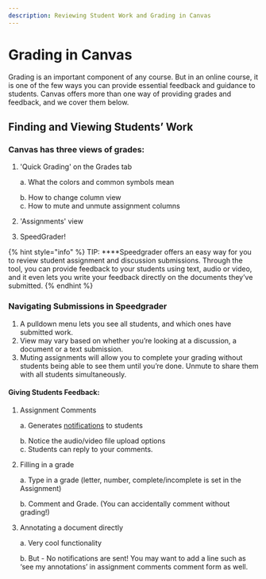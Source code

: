 ```yaml
---
description: Reviewing Student Work and Grading in Canvas
---
```


# Grading in Canvas

Grading is an important component of any course. But in an online course, it is one of the few ways you can provide essential feedback and guidance to students. Canvas offers more than one way of providing grades and feedback, and we cover them below.

## **Finding and Viewing Students’ Work**

### Canvas has three views of grades:

1. 'Quick Grading' on the Grades tab

   a. What the colors and common symbols mean

   b. How to change column view  
   c. How to mute and unmute assignment columns

2. 'Assignments' view
3. SpeedGrader!

{% hint style="info" %}
TIP: ****Speedgrader offers an easy way for you to review student assignment and discussion submissions. Through the tool, you can provide feedback to your students using text, audio or video, and it even lets you write your feedback directly on the documents they’ve submitted.
{% endhint %}

### **Navigating Submissions in Speedgrader**

1. A pulldown menu lets you see all students, and which ones have submitted work.
2. View may vary based on whether you’re looking at a discussion, a document or a text submission.
3. Muting assignments will allow you to complete your grading without students being able to see them until you’re done. Unmute to share them with all students simultaneously.

#### Giving Students Feedback:

1. Assignment Comments

   a. Generates [notifications](https://brown-sps-online.gitbook.io/facultyguide/~/edit/drafts/-LZ_NGBGK7OWeMjd8Aao/working-in-canvas/setting-up-your-profiles-and-notifications) to students

   b. Notice the audio/video file upload options  
   c. Students can reply to your comments.

2. Filling in a grade

   a. Type in a grade \(letter, number, complete/incomplete is set in the Assignment\)

   b. Comment and Grade. \(You can accidentally comment without grading!\)

3. Annotating a document directly

   a. Very cool functionality

   b. But - No notifications are sent! You may want to add a line such as ‘see my annotations’ in assignment comments comment form as well.

